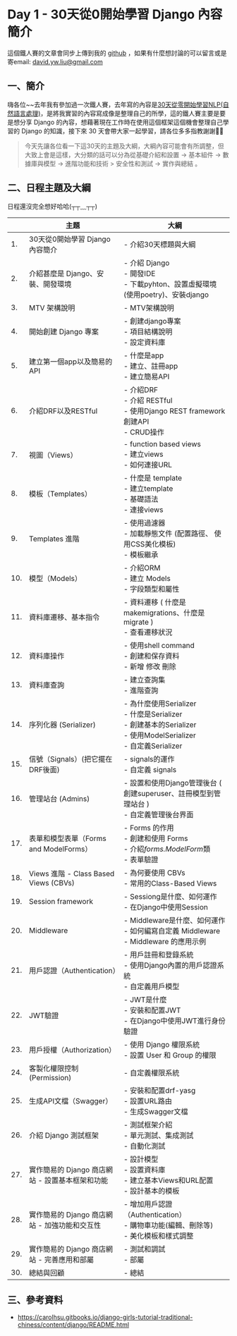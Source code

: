 # Day 1 - 30天從0開始學習 Django 內容簡介

這個鐵人賽的文章會同步上傳到我的 [github](https://github.com/David20001110/2024-iTome) ，如果有什麼想討論的可以留言或是寄email: david.yw.liu@gmail.com

## 一、簡介
嗨各位~~去年我有參加過一次鐵人賽，去年寫的內容是[30天從零開始學習NLP(自然語言處理)](https://ithelp.ithome.com.tw/users/20160436/ironman/6761)，是將我實習的內容寫成像是整理自己的所學，這的鐵人賽主要是要是想分享 Django 的內容，想藉著現在工作時在使用這個框架這個機會整理自己學習的 Django 的知識，接下來 30 天會帶大家一起學習，請各位多多指教謝謝🙏🙏

> 今天先讓各位看一下這30天的主題及大綱，大綱內容可能會有所調整，但大致上會是這樣，大分類的話可以分為從基礎介紹和設置 -> 基本組件 -> 數據庫與模型 -> 進階功能和技術 > 安全性和測試 -> 實作與總結 。

## 二、日程主題及大綱
日程還沒完全想好哈哈(┬┬﹏┬┬)

|     | 主題                               | 大綱                                                                                                      |
|-----|----------------------------------|---------------------------------------------------------------------------------------------------------|
| 1.  | 30天從0開始學習 Django 內容簡介            | - 介紹30天標題與大綱                                                                                            
| 2.  | 介紹甚麼是 Django、安裝、開發環境             | - 介紹 Django <br> - 開發IDE <br> - 下載pyhton、設置虛擬環境(使用poetry)、安裝django                                      |
| 3.  | MTV 架構說明                         | - MTV架構說明                                                                                               |
| 4.  | 開始創建 Django 專案                   | - 創建django專案 <br> - 項目結構說明 <br> - 設定資料庫                                                                 |
| 5.  | 建立第一個app以及簡易的API                 | - 什麼是app <br>- 建立、註冊app <br>- 建立簡易API                                                                   |
| 6.  | 介紹DRF以及RESTful                   | - 介紹DRF <br>- 介紹 RESTful <br>- 使用Django REST framework創建API <br>- CRUD操作                                |
| 7.  | 視圖（Views）                        | - function based views <br>- 建立views <br>- 如何連接URL                                                      |
| 8.  | 模板（Templates）                    | - 什麼是 template <br> - 建立template <br>- 基礎語法 <br>- 連接views                                               |
| 9.  | Templates 進階                     | - 使用過濾器 <br> - 加載靜態文件 (配置路徑、 使用CSS美化模板) <br>- 模板繼承                                                      |
| 10. | 模型（Models）                       | - 介紹ORM <br>- 建立 Models <br>- 字段類型和屬性                                                                   |
| 11. | 資料庫遷移、基本指令                       | - 資料遷移 ( 什麼是 makemigrations、什麼是 migrate ) <br>- 查看遷移狀況                                                  |
| 12. | 資料庫操作                            | - 使用shell command <br>- 創建和保存資料 <br>- 新增 修改 刪除                                                          |
| 13. | 資料庫查詢                            | - 建立查詢集 <br>- 進階查詢                                                                                      |
| 14. | 序列化器 (Serializer)                | - 為什麼使用Serializer <br>- 什麼是Serializer <br>- 創建基本的Serializer <br>- 使用ModelSerializer <br>- 自定義Serializer |
| 15. | 信號（Signals）(把它擺在DRF後面)           | - signals的運作 <br>- 自定義 signals                                                                          |
| 16. | 管理站台 (Admins)                    | - 設置和使用Django管理後台 ( 創建superuser、註冊模型到管理站台 ) <br>- 自定義管理後台界面                                             |
| 17. | 表單和模型表單（Forms and ModelForms）    | - Forms 的作用 <br>- 創建和使用 Forms <br>- 介紹*forms.ModelForm*類 <br>- 表單驗證                                     |
| 18. | Views 進階 - Class Based Views (CBVs) | - 為何要使用 CBVs <br>- 常用的Class-Based Views                                                                 |
| 19. | Session framework                | - Sessiong是什麼、如何運作 <br>- 在Django中使用Session                                                              |
| 20. | Middleware                       | - Middleware是什麼、如何運作 <br>- 如何編寫自定義 Middleware <br>- Middleware 的應用示例                                    |
| 21. | 用戶認證（Authentication）             | - 用戶註冊和登錄系統 <br>- 使用Django內置的用戶認證系統 <br>- 自定義用戶模型                                                       |
| 22. | JWT驗證                            | - JWT是什麼 <br>- 安裝和配置JWT <br>- 在Django中使用JWT進行身份驗證                                                       |
| 23. | 用戶授權（Authorization）              | - 使用 Django 權限系統 <br>- 設置 User 和 Group 的權限                                                              |
| 24. | 客製化權限控制 (Permission)             | - 自定義權限系統                                                                                               |
| 25. | 生成API文檔（Swagger）                 | - 安裝和配置drf-yasg <br>- 設置URL路由 <br>- 生成Swagger文檔                                                         |
| 26. | 介紹 Django 測試框架                   | -  測試框架介紹 <br>-  單元測試、集成測試 <br>-  自動化測試                                                                 |
| 27. | 實作簡易的 Django 商店網站 - 設置基本框架和功能    | - 設計模型<br>- 設置資料庫<br>- 建立基本Views和URL配置<br>- 設計基本的模板                                                     |
| 28. | 實作簡易的 Django 商店網站 - 加強功能和交互性     | - 增加用戶認證（Authentication）<br>- 購物車功能(編輯、刪除等)<br>- 美化模板和樣式調整                                              |
| 29. | 實作簡易的 Django 商店網站 - 完善應用和部屬      | - 測試和調試<br>- 部屬                                                                                         |
| 30. | 總結與回顧                            | - 總結                                                                                                    |

## 三、參考資料

- https://carolhsu.gitbooks.io/django-girls-tutorial-traditional-chiness/content/django/README.html